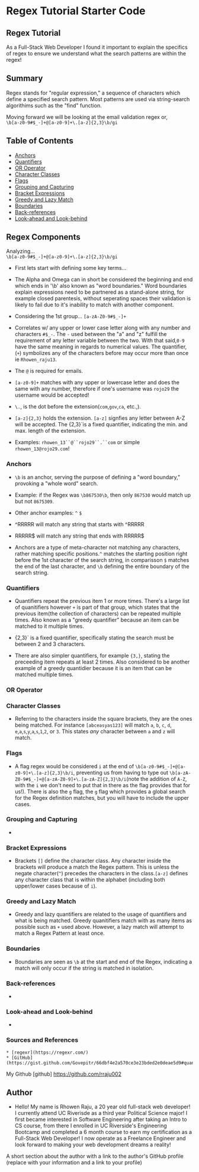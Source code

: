 # Regex Tutorial Starter Code

## Regex Tutorial

As a Full-Stack Web Developer I found it important to explain the specifics of regex to ensure we understand what the search patterns are within the regex!

## Summary

Regex stands for "regular expression," a sequence of characters which define a specified search pattern. Most patterns are used via string-search algorithims such as the "find" function.  

Moving forward we will be looking at the email validation regex or, </br> `\b[a-z0-9#$_-]+@[a-z0-9]+\.[a-z]{2,3}\b/gi`</br>

## Table of Contents

- [Anchors](#anchors)
- [Quantifiers](#quantifiers)
- [OR Operator](#or-operator)
- [Character Classes](#character-classes)
- [Flags](#flags)
- [Grouping and Capturing](#grouping-and-capturing)
- [Bracket Expressions](#bracket-expressions)
- [Greedy and Lazy Match](#greedy-and-lazy-match)
- [Boundaries](#boundaries)
- [Back-references](#back-references)
- [Look-ahead and Look-behind](#look-ahead-and-look-behind)

## Regex Components
Analyzing... </br> `\b[a-z0-9#$_-]+@[a-z0-9]+\.[a-z]{2,3}\b/gi`</br> 
- First lets start with defining some key terms... 
 - The Alpha and Omega can in short be considered the beginning and end which ends in '\b' also known as "word boundaries." Word boundaries explain expressions need to be partnered as a stand-alone string, for example closed parentesis, without seperating spaces their validation is likely to fail due to it's inability to match with another component.

- Considering the 1st group... `[a-zA-Z0-9#$_-]+` 
- Correlates w/ any upper or lower case letter along with any number and characters `#$_-`. The `-` used between the "a" and "z" fulfill the requirement of any letter variable between the two. With that said,`0-9` have the same meaning in regards to numerical values. The quantifier, (`+`) symbolizes any of the characters before may occur more than once ie `Rhowen_raju13`. 

- The `@` is required for emails.
- `[a-z0-9]+` matches with any upper or lowercase letter and does the same with any number, therefore if one's username was `rojo29` the username would be accepted!
-  `\.`, is the dot before the extension(`com`,`gov`,`ca`, etc.,).
- `[a-z]{2,3}` holds the extension. `[a-z]` signfies any letter between A-Z will be accepted. The {2,3}`is a fixed quantifier, indicating the min. and max. length of the extension. 
- Examples: `rhowen_13``@``rojo29``.``com` or simple `rhowen_13@rojo29.com`!

### Anchors
- `\b` is an anchor, serving the purpose of defining a "word boundary," provoking a "whole word" search. 
- Example:
if the Regex was `\b867530\b`, then only `867530` would match up but not `8675309`. 
- Other anchor examples:
`^` 
`$`

- ^RRRRR will match any string that starts with ^RRRRR

- RRRRR$ will match any string that ends with RRRRR$

- Anchors are a type of meta-character not matching any characters, rather matching specific positions.`^` matches the starting position right before the 1st character of the search string, in comparisson `$` matches the end of the last character, and `\b` defining the entire boundary of the search string.
### Quantifiers
- Quantifiers repeat the previous item 1 or more times. There's a large list of quanitifiers however `+` is part of that group, which states that the previous item(the collection of characters) can be repeated multiple times. Also known as a "greedy quantifier" because an item can be matched to it multiple times.

- {2,3}` is a fixed quantifier, specifically stating the search must be between 2 and 3 characters.

- There are also simpler quantifiers, for example `{3,}`, stating the preceeding item repeats at least 2 times. Also considered to be another example of a greedy quantidier because it is an item that can be matched multiple times.  

### OR Operator

### Character Classes
- Referring to the characters inside the square brackets, they are the ones being matched. For instance `[abceasyas123]` will match `a`, `b`, `c`, `d`, `e`,`a`,`s`,`y`,`a`,`s`,`1`,`2`, or `3`. This states <i>any</i> character between `a` and `z` will match.

### Flags
- A flag regex would be considered `i` at the end of `\b[a-z0-9#$_-]+@[a-z0-9]+\.[a-z]{2,3}\b/i`, preventing us from having to type out `\b[a-zA-Z0-9#$_-]+@[a-zA-Z0-9]+\.[a-zA-Z]{2,3}\b/i`(note the addition of `A-Z`, with the `i` we don't need to put that in there as the flag provides that for us!). There is also the `g` flag, the `g` flag which provides a global search for the Regex definition matches, but you will have to include the upper cases.

### Grouping and Capturing
- 

### Bracket Expressions

- Brackets `[]` define the character class. Any character inside the brackets will produce a match the Regex pattern. This is unless the negate character(`^`) precedes the characters in the class.`[a-z]` defines any character class that is within the alphabet (including both upper/lower cases because of `i`).

### Greedy and Lazy Match
- Greedy and lazy quantifiers are related to the usage of quantifiers and what is being matched. Greedy quanitifiers match with as many items as possible such as `+` used above. However, a lazy match will attempt to match a Regex Pattern at least once.

### Boundaries
- Boundaries are seen as `\b` at the start and end of the Regex, indicating a match will only occur if the string is matched in isolation. 

### Back-references
- 

### Look-ahead and Look-behind
- 

### Sources and References
    * [regexr](https://regexr.com/)
    * [GitHub](https://gist.github.com/Govepitr/66dbf4e2a570ce3e23bded2e0deae5d9#quantifiers)

My Github [github] https://github.com/rraju002

## Author
- Hello! My name is Rhowen Raju, a 20 year old full-stack web developer! I currently attend UC Riverisde as a third year Political Science major! I first became interested in Software Engineering after taking an Intro to CS course, from there I enrolled in UC Riverside's Engineering Bootcamp and completed a 6 month course to earn my certification as a Full-Stack Web Developer! I now operate as a Freelance Engineer and look forward to making your web development dreams a reality!

A short section about the author with a link to the author's GitHub profile (replace with your information and a link to your profile)
